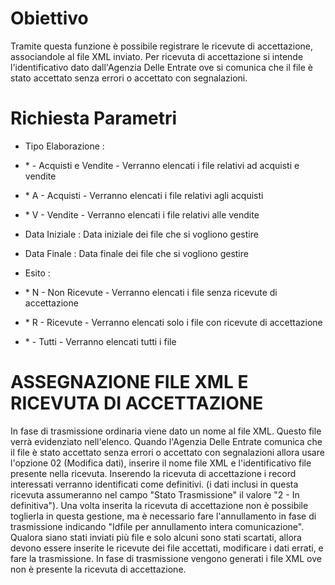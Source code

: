 
# Obiettivo

Tramite questa funzione è possibile registrare le ricevute di accettazione, associandole al file XML inviato.
Per ricevuta di accettazione si intende l'identificativo dato dall'Agenzia Delle Entrate ove si comunica che il file è stato accettato senza errori o accettato con segnalazioni.


# Richiesta Parametri

-  Tipo Elaborazione : 
- \*   - Acquisti e Vendite  - Verranno elencati i file relativi ad acquisti e vendite
- \* A - Acquisti            - Verranno elencati i file relativi agli acquisti
- \* V - Vendite             - Verranno elencati i file relativi alle vendite

-  Data Iniziale :  Data iniziale dei file che si vogliono gestire

-  Data Finale   :  Data finale dei file che si vogliono gestire

-  Esito : 
- \* N - Non Ricevute        - Verranno elencati i file senza ricevute di accettazione
- \* R - Ricevute            - Verranno elencati solo i file con ricevute di accettazione
- \*   - Tutti               - Verranno elencati tutti i file

# ASSEGNAZIONE FILE XML E RICEVUTA DI ACCETTAZIONE
In fase di trasmissione ordinaria viene dato un nome al file XML. Questo file verrà evidenziato nell'elenco. Quando l'Agenzia Delle Entrate comunica che il file è stato accettato senza errori o accettato con segnalazioni allora usare l'opzione 02 (Modifica dati), inserire il nome file XML  e l'identificativo file presente nella ricevuta. Inserendo la ricevuta di accettazione i record interessati verranno identificati come definitivi. (i dati inclusi in questa ricevuta assumeranno nel campo "Stato Trasmissione" il valore  "2 - In definitiva").
Una volta inserita la ricevuta di accettazione non è possibile toglierla in questa gestione, ma è necessario fare l'annullamento in fase di trasmissione indicando "Idfile per annullamento intera comunicazione".
Qualora siano stati inviati più file e solo alcuni sono stati scartati, allora devono essere inserite le ricevute dei file accettati, modificare i dati errati, e fare la trasmissione. In fase di trasmissione vengono generati i file XML ove non è presente la ricevuta di accettazione.

